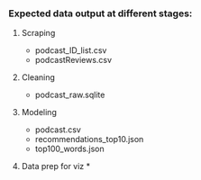 ### Expected data output at different stages:

1. Scraping
	* podcast_ID_list.csv
	* podcastReviews.csv

2. Cleaning
	* podcast_raw.sqlite

3. Modeling
	 * podcast.csv
	 * recommendations_top10.json
	 * top100_words.json

4. Data prep for viz
	* 

